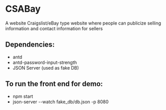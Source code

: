 # CSABay
A website Craigslist/eBay type website where people can publicize selling information and contact information for sellers

## Dependencies:
- antd
- antd-password-input-strength
- JSON Server (used as fake DB)

## To run the front end for demo:
- npm start
- json-server --watch fake_db/db.json -p 8080